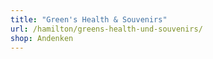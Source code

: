 ```yaml
---
title: "Green's Health & Souvenirs"
url: /hamilton/greens-health-und-souvenirs/
shop: Andenken
---
```


